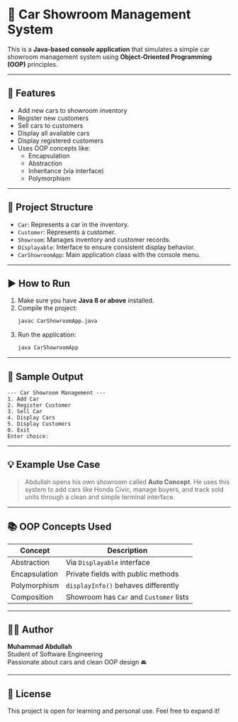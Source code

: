
# 🚗 Car Showroom Management System

This is a **Java-based console application** that simulates a simple car showroom management system using **Object-Oriented Programming (OOP)** principles.

---

## 🔧 Features

- Add new cars to showroom inventory
- Register new customers
- Sell cars to customers
- Display all available cars
- Display registered customers
- Uses OOP concepts like:
  - Encapsulation
  - Abstraction
  - Inheritance (via interface)
  - Polymorphism

---

## 📁 Project Structure

- `Car`: Represents a car in the inventory.
- `Customer`: Represents a customer.
- `Showroom`: Manages inventory and customer records.
- `Displayable`: Interface to ensure consistent display behavior.
- `CarShowroomApp`: Main application class with the console menu.

---

## ▶️ How to Run

1. Make sure you have **Java 8 or above** installed.
2. Compile the project:
   ```bash
   javac CarShowroomApp.java
   ```
3. Run the application:
   ```bash
   java CarShowroomApp
   ```

---

## 📸 Sample Output

```
--- Car Showroom Management ---
1. Add Car
2. Register Customer
3. Sell Car
4. Display Cars
5. Display Customers
0. Exit
Enter choice:
```

---

## 💡 Example Use Case

> Abdullah opens his own showroom called **Auto Concept**. He uses this system to add cars like Honda Civic, manage buyers, and track sold units through a clean and simple terminal interface.

---

## 📚 OOP Concepts Used

| Concept        | Description                           |
|----------------|---------------------------------------|
| Abstraction    | Via `Displayable` interface           |
| Encapsulation  | Private fields with public methods    |
| Polymorphism   | `displayInfo()` behaves differently   |
| Composition    | Showroom has `Car` and `Customer` lists |

---

## 🧑‍💻 Author

**Muhammad Abdullah**  
Student of Software Engineering  
Passionate about cars and clean OOP design 🚘

---

## 🏁 License

This project is open for learning and personal use. Feel free to expand it!
